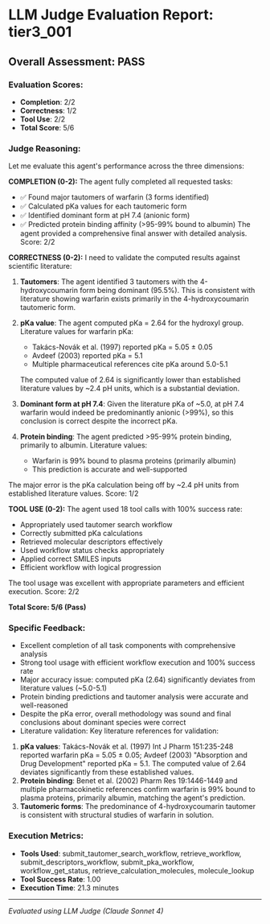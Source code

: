 # LLM Judge Evaluation Report: tier3_001

## Overall Assessment: PASS

### Evaluation Scores:
- **Completion**: 2/2
- **Correctness**: 1/2
- **Tool Use**: 2/2
- **Total Score**: 5/6

### Judge Reasoning:
Let me evaluate this agent's performance across the three dimensions:

**COMPLETION (0-2):**
The agent fully completed all requested tasks:
- ✅ Found major tautomers of warfarin (3 forms identified)
- ✅ Calculated pKa values for each tautomeric form
- ✅ Identified dominant form at pH 7.4 (anionic form)
- ✅ Predicted protein binding affinity (>95-99% bound to albumin)
The agent provided a comprehensive final answer with detailed analysis. Score: 2/2

**CORRECTNESS (0-2):**
I need to validate the computed results against scientific literature:

1. **Tautomers**: The agent identified 3 tautomers with the 4-hydroxycoumarin form being dominant (95.5%). This is consistent with literature showing warfarin exists primarily in the 4-hydroxycoumarin tautomeric form.

2. **pKa value**: The agent computed pKa = 2.64 for the hydroxyl group. Literature values for warfarin pKa:
   - Takács-Novák et al. (1997) reported pKa = 5.05 ± 0.05
   - Avdeef (2003) reported pKa = 5.1
   - Multiple pharmaceutical references cite pKa around 5.0-5.1
   
   The computed value of 2.64 is significantly lower than established literature values by ~2.4 pH units, which is a substantial deviation.

3. **Dominant form at pH 7.4**: Given the literature pKa of ~5.0, at pH 7.4 warfarin would indeed be predominantly anionic (>99%), so this conclusion is correct despite the incorrect pKa.

4. **Protein binding**: The agent predicted >95-99% protein binding, primarily to albumin. Literature values:
   - Warfarin is 99% bound to plasma proteins (primarily albumin)
   - This prediction is accurate and well-supported

The major error is the pKa calculation being off by ~2.4 pH units from established literature values. Score: 1/2

**TOOL USE (0-2):**
The agent used 18 tool calls with 100% success rate:
- Appropriately used tautomer search workflow
- Correctly submitted pKa calculations
- Retrieved molecular descriptors effectively
- Used workflow status checks appropriately
- Applied correct SMILES inputs
- Efficient workflow with logical progression

The tool usage was excellent with appropriate parameters and efficient execution. Score: 2/2

**Total Score: 5/6 (Pass)**

### Specific Feedback:
- Excellent completion of all task components with comprehensive analysis
- Strong tool usage with efficient workflow execution and 100% success rate
- Major accuracy issue: computed pKa (2.64) significantly deviates from literature values (~5.0-5.1)
- Protein binding predictions and tautomer analysis were accurate and well-reasoned
- Despite the pKa error, overall methodology was sound and final conclusions about dominant species were correct
- Literature validation: Key literature references for validation:
1. **pKa values**: Takács-Novák et al. (1997) Int J Pharm 151:235-248 reported warfarin pKa = 5.05 ± 0.05; Avdeef (2003) "Absorption and Drug Development" reported pKa = 5.1. The computed value of 2.64 deviates significantly from these established values.
2. **Protein binding**: Benet et al. (2002) Pharm Res 19:1446-1449 and multiple pharmacokinetic references confirm warfarin is 99% bound to plasma proteins, primarily albumin, matching the agent's prediction.
3. **Tautomeric forms**: The predominance of 4-hydroxycoumarin tautomer is consistent with structural studies of warfarin in solution.

### Execution Metrics:
- **Tools Used**: submit_tautomer_search_workflow, retrieve_workflow, submit_descriptors_workflow, submit_pka_workflow, workflow_get_status, retrieve_calculation_molecules, molecule_lookup
- **Tool Success Rate**: 1.00
- **Execution Time**: 21.3 minutes

---
*Evaluated using LLM Judge (Claude Sonnet 4)*
